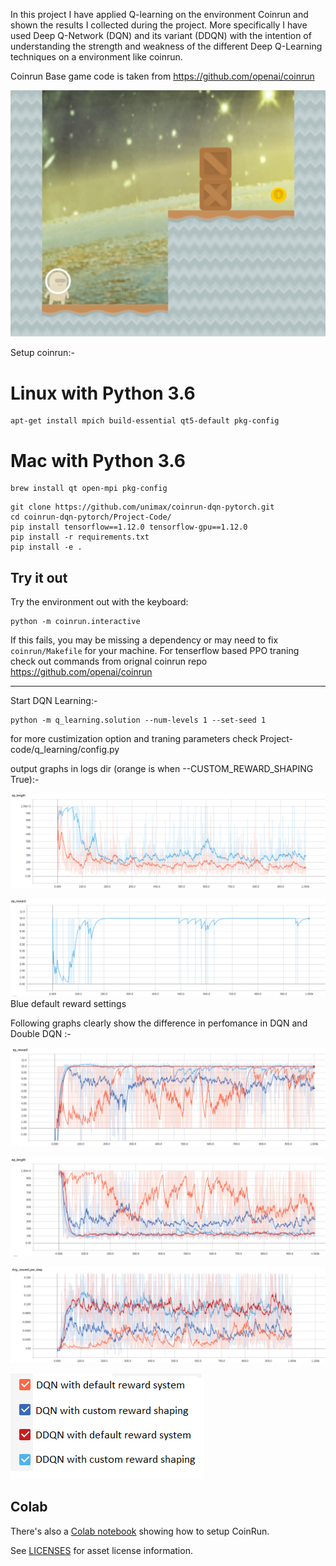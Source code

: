 In this project I have applied Q-learning on the environment Coinrun and shown the results I collected during the project. More specifically I have used Deep Q-Network (DQN) and its variant (DDQN) with the intention of understanding the strength and weakness of the different Deep Q-Learning techniques on a environment like coinrun.

Coinrun Base game code is taken from https://github.com/openai/coinrun

![CoinRun](coinrun.png?raw=true "CoinRun")

Setup coinrun:-

# Linux with Python 3.6
```
apt-get install mpich build-essential qt5-default pkg-config
```
# Mac with Python 3.6
```
brew install qt open-mpi pkg-config
```

```
git clone https://github.com/unimax/coinrun-dqn-pytorch.git
cd coinrun-dqn-pytorch/Project-Code/
pip install tensorflow==1.12.0 tensorflow-gpu==1.12.0
pip install -r requirements.txt
pip install -e .
```

## Try it out

Try the environment out with the keyboard:

```
python -m coinrun.interactive
```

If this fails, you may be missing a dependency or may need to fix `coinrun/Makefile` for your machine.
For tenserflow based PPO traning check out commands from orignal coinrun repo https://github.com/openai/coinrun

--------------------------------------------------------------------------------------------------------------

Start DQN Learning:-

```
python -m q_learning.solution --num-levels 1 --set-seed 1
```

for more custimization option and traning parameters check Project-code/q_learning/config.py

output graphs in logs dir (orange is when --CUSTOM_REWARD_SHAPING True):-

![ep_length](ep_length.png?raw=true "ep_length")

![ep_reward](ep_reward.png?raw=true "ep_reward")
Blue default reward settings

Following graphs clearly show the difference in perfomance in DQN and Double DQN :-

![dqnVSddqnEpReward](dqnVSddqnEpReward.png?raw=true "dqnVSddqnEpReward")

![dqnVsDdqnEpLength](dqnVsDdqnEpLength.png?raw=true "dqnVsDdqnEpLength")

![dqnVSddqnAvgRew](dqnVSddqnAvgRew.png?raw=true "dqnVSddqnAvgRew")

![ddqnLegend](ddqnLegend.png?raw=true "ddqnLegend")




## Colab

There's also a [Colab notebook](https://colab.research.google.com/drive/1e2Eyl8HANzcqPheVBMbdwi3wqDv41kZt) showing how to setup CoinRun.

See [LICENSES](ASSET_LICENSES.md) for asset license information.
